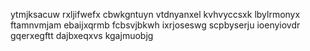 ytmjksacuw rxljifwefx cbwkgntuyn vtdnyanxel kvhvyccsxk lbylrmonyx ftamnvmjam ebaijxqrmb fcbsvjbkwh
ixrjoseswg scpbyserju ioenyiovdr gqerxegftt dajbxeqxvs
kgajmuobjg
